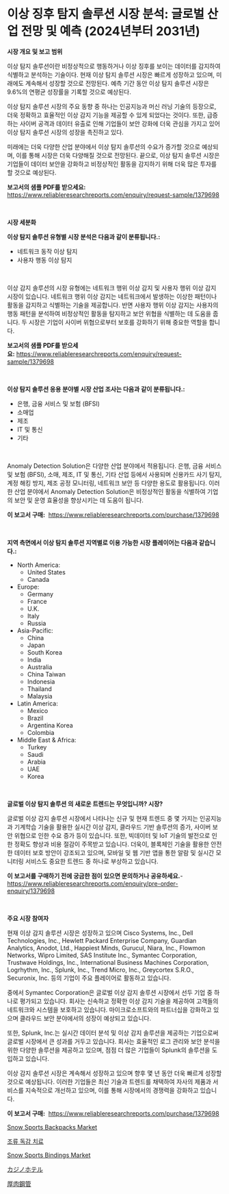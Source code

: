 <p><h1>이상 징후 탐지 솔루션 시장 분석: 글로벌 산업 전망 및 예측 (2024년부터 2031년)</h1></p><p><strong>시장 개요 및 보고 범위</strong></p>
<p><p>이상 탐지 솔루션이란 비정상적으로 행동하거나 이상 징후를 보이는 데이터를 감지하여 식별하고 분석하는 기술이다. 현재 이상 탐지 솔루션 시장은 빠르게 성장하고 있으며, 미래에도 계속해서 성장할 것으로 전망된다. 예측 기간 동안 이상 탐지 솔루션 시장은 9.6%의 연평균 성장률을 기록할 것으로 예상된다.</p><p>이상 탐지 솔루션 시장의 주요 동향 중 하나는 인공지능과 머신 러닝 기술의 등장으로, 더욱 정확하고 효율적인 이상 감지 기능을 제공할 수 있게 되었다는 것이다. 또한, 급증하는 사이버 공격과 데이터 유출로 인해 기업들이 보안 강화에 더욱 관심을 가지고 있어 이상 탐지 솔루션 시장의 성장을 촉진하고 있다.</p><p>미래에는 더욱 다양한 산업 분야에서 이상 탐지 솔루션의 수요가 증가할 것으로 예상되며, 이를 통해 시장은 더욱 다양해질 것으로 전망된다. 끝으로, 이상 탐지 솔루션 시장은 기업들이 데이터 보안을 강화하고 비정상적인 활동을 감지하기 위해 더욱 많은 투자를 할 것으로 예상된다.</p></p>
<p><strong>보고서의 샘플 PDF를 받으세요:</strong> <a href="https://www.reliableresearchreports.com/enquiry/request-sample/1379698">https://www.reliableresearchreports.com/enquiry/request-sample/1379698</a></p>
<p>&nbsp;</p>
<p><strong>시장 세분화</strong></p>
<p><strong>이상 탐지 솔루션 유형별 시장 분석은 다음과 같이 분류됩니다.:</strong></p>
<p><ul><li>네트워크 동작 이상 탐지</li><li>사용자 행동 이상 탐지</li></ul></p>
<p>&nbsp;</p>
<p><p>이상 감지 솔루션의 시장 유형에는 네트워크 행위 이상 감지 및 사용자 행위 이상 감지 시장이 있습니다. 네트워크 행위 이상 감지는 네트워크에서 발생하는 이상한 패턴이나 활동을 감지하고 식별하는 기술을 제공합니다. 반면 사용자 행위 이상 감지는 사용자의 행동 패턴을 분석하여 비정상적인 활동을 탐지하고 보안 위협을 식별하는 데 도움을 줍니다. 두 시장은 기업이 사이버 위협으로부터 보호를 강화하기 위해 중요한 역할을 합니다.</p></p>
<p><strong>보고서의 샘플 PDF를 받으세요:</strong>&nbsp;<a href="https://www.reliableresearchreports.com/enquiry/request-sample/1379698">https://www.reliableresearchreports.com/enquiry/request-sample/1379698</a></p>
<p>&nbsp;</p>
<p><strong> 이상 탐지 솔루션 응용 분야별 시장 산업 조사는 다음과 같이 분류됩니다.:</strong></p>
<p><ul><li>은행, 금융 서비스 및 보험 (BFSI)</li><li>소매업</li><li>제조</li><li>IT 및 통신</li><li>기타</li></ul></p>
<p>&nbsp;</p>
<p><p>Anomaly Detection Solution은 다양한 산업 분야에서 적용됩니다. 은행, 금융 서비스 및 보험 (BFSI), 소매, 제조, IT 및 통신, 기타 산업 등에서 사용되며 신용카드 사기 탐지, 계정 해킹 방지, 제조 공정 모니터링, 네트워크 보안 등 다양한 용도로 활용됩니다. 이러한 산업 분야에서 Anomaly Detection Solution은 비정상적인 활동을 식별하여 기업의 보안 및 운영 효율성을 향상시키는 데 도움이 됩니다.</p></p>
<p><strong>이 보고서 구매:</strong>&nbsp; <a href="https://www.reliableresearchreports.com/purchase/1379698">https://www.reliableresearchreports.com/purchase/1379698</a></p>
<p>&nbsp;</p>
<p><strong>지역 측면에서 이상 탐지 솔루션 지역별로 이용 가능한 시장 플레이어는 다음과 같습니다.:</strong></p>
<p><ul>
    <li>
        North America:
        <ul>
            <li>United States</li>
            <li>Canada</li>
        </ul>
    </li>
    <li>
        Europe:
        <ul>
            <li>Germany</li>
            <li>France</li>
            <li>U.K.</li>
            <li>Italy</li>
            <li>Russia</li>
        </ul>
    </li>
    <li>
        Asia-Pacific:
        <ul>
            <li>China</li>
            <li>Japan</li>
            <li>South Korea</li>
            <li>India</li>
            <li>Australia</li>
            <li>China Taiwan</li>
            <li>Indonesia</li>
            <li>Thailand</li>
            <li>Malaysia</li>
        </ul>
    </li>
    <li>
        Latin America:
        <ul>
            <li>Mexico</li>
            <li>Brazil</li>
            <li>Argentina Korea</li>
            <li>Colombia</li>
        </ul>
    </li>
    <li>
        Middle East & Africa:
        <ul>
            <li>Turkey</li>
            <li>Saudi</li>
            <li>Arabia</li>
            <li>UAE</li>
            <li>Korea</li>
        </ul>
    </li>
    </ul></p>
<p>&nbsp;</p>
<p><strong>글로벌 이상 탐지 솔루션 의 새로운 트렌드는 무엇입니까? 시장?</strong></p>
<p><p>글로벌 이상 감지 솔루션 시장에서 나타나는 신규 및 현재 트렌드 중 몇 가지는 인공지능과 기계학습 기술을 활용한 실시간 이상 감지, 클라우드 기반 솔루션의 증가, 사이버 보안 위협으로 인한 수요 증가 등이 있습니다. 또한, 빅데이터 및 IoT 기술의 발전으로 인한 정확도 향상과 비용 절감이 주목받고 있습니다. 더욱이, 블록체인 기술을 활용한 안전한 데이터 보호 방안이 강조되고 있으며, 모바일 및 웹 기반 앱을 통한 알람 및 실시간 모니터링 서비스도 중요한 트렌드 중 하나로 부상하고 있습니다.</p></p>
<p><strong>이 보고서를 구매하기 전에 궁금한 점이 있으면 문의하거나 공유하세요.</strong>- <a href="https://www.reliableresearchreports.com/enquiry/pre-order-enquiry/1379698">https://www.reliableresearchreports.com/enquiry/pre-order-enquiry/1379698</a></p>
<p>&nbsp;</p>
<p><strong>주요 시장 참여자</strong></p>
<p><p>현재 이상 감지 솔루션 시장은 성장하고 있으며 Cisco Systems, Inc., Dell Technologies, Inc., Hewlett Packard Enterprise Company, Guardian Analytics, Anodot, Ltd., Happiest Minds, Gurucul, Niara, Inc., Flowmon Networks, Wipro Limited, SAS Institute Inc., Symantec Corporation, Trustwave Holdings, Inc., International Business Machines Corporation, Logrhythm, Inc., Splunk, Inc., Trend Micro, Inc., Greycortex S.R.O., Securonix, Inc. 등의 기업이 주요 플레이어로 활동하고 있습니다.</p><p>중에서 Symantec Corporation은 글로벌 이상 감지 솔루션 시장에서 선두 기업 중 하나로 평가되고 있습니다. 회사는 신속하고 정확한 이상 감지 기술을 제공하여 고객들의 네트워크와 시스템을 보호하고 있습니다. 마이크로소프트와의 파트너십을 강화하고 있으며 클라우드 보안 분야에서의 성장이 예상되고 있습니다.</p><p>또한, Splunk, Inc.는 실시간 데이터 분석 및 이상 감지 솔루션을 제공하는 기업으로써 글로벌 시장에서 큰 성과를 거두고 있습니다. 회사는 효율적인 로그 관리와 보안 분석을 위한 다양한 솔루션을 제공하고 있으며, 점점 더 많은 기업들이 Splunk의 솔루션을 도입하고 있습니다.</p><p>이상 감지 솔루션 시장은 계속해서 성장하고 있으며 향후 몇 년 동안 더욱 빠르게 성장할 것으로 예상됩니다. 이러한 기업들은 최신 기술과 트렌드를 채택하여 자사의 제품과 서비스를 지속적으로 개선하고 있으며, 이를 통해 시장에서의 경쟁력을 강화하고 있습니다.</p></p>
<p><strong>이 보고서 구매:</strong>&nbsp;&nbsp;<a href="https://www.reliableresearchreports.com/purchase/1379698">https://www.reliableresearchreports.com/purchase/1379698</a></p>
<p><p><a href="https://view.publitas.com/reportprime-1/snow-sports-backpacks-market-size-share-trends-analysis-report-by-application-regional-outlook-competitive-strategies-and-segment-forecasts-2024-2031/">Snow Sports Backpacks Market</a></p><p><a href="https://medium.com/@mamdouh_alnadi/%EC%A1%B0%EB%A5%98-%EB%8F%85%EA%B0%90-%EC%B9%98%EB%A3%8C-%EC%8B%9C%EC%9E%A5-%EB%B6%84%EC%84%9D-%EA%B8%80%EB%A1%9C%EB%B2%8C-%EC%97%85%EC%97%85-%EC%82%B0%EC%97%85-%EC%A0%84%EB%A7%9D%EA%B3%BC-%EC%98%88%EC%B8%A1-2024%EB%85%84%EB%B6%80%ED%84%B0-2031%EB%85%84-c91225fa42a4">조류 독감 치료</a></p><p><a href="https://view.publitas.com/reportprime-1/snow-sports-bindings-market-research-report-provides-thorough-industry-overview-which-offers-an-in-depth-analysis-of-product-trends-and-new-market-divisions/">Snow Sports Bindings Market</a></p><p><a href="https://medium.com/@sandeepayare180/%E3%82%AB%E3%82%B8%E3%83%8E%E3%83%9B%E3%83%86%E3%83%AB%E3%81%AE%E5%B8%82%E5%A0%B4%E3%82%B7%E3%82%A7%E3%82%A2%E3%81%AE%E9%80%B2%E5%8C%96%E3%81%A8%E5%B8%82%E5%A0%B4%E6%88%90%E9%95%B7%E3%83%88%E3%83%AC%E3%83%B3%E3%83%89-2024%E5%B9%B4-2031%E5%B9%B4-4a31e2c2dc3a">カジノホテル</a></p><p><a href="https://medium.com/@sandeepayare180/%E5%8E%9A%E3%81%84%E5%A3%81%E3%81%AE%E9%8B%BC%E7%AE%A1%E5%B8%82%E5%A0%B4-%E7%A8%AE%E9%A1%9E-%E7%94%A8%E9%80%94-%E3%81%8A%E3%82%88%E3%81%B3%E5%9C%B0%E7%90%86%E3%81%94%E3%81%A8%E3%81%AE%E5%8C%85%E6%8B%AC%E7%9A%84%E3%81%AA%E8%A9%95%E4%BE%A1-326f49e3d4da">厚肉鋼管</a></p></p>
